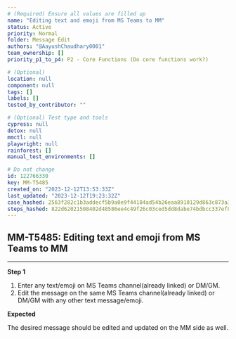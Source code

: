 ```yaml
---
# (Required) Ensure all values are filled up
name: "Editing text and emoji from MS Teams to MM"
status: Active
priority: Normal
folder: Message Edit
authors: "@AayushChaudhary0001"
team_ownership: []
priority_p1_to_p4: P2 - Core Functions (Do core functions work?)

# (Optional)
location: null
component: null
tags: []
labels: []
tested_by_contributor: ""

# (Optional) Test type and tools
cypress: null
detox: null
mmctl: null
playwright: null
rainforest: []
manual_test_environments: []

# Do not change
id: 122766330
key: MM-T5485
created_on: "2023-12-12T13:53:33Z"
last_updated: "2023-12-12T19:23:32Z"
case_hashed: 2563f282c1b3addecf5b9a0e9f44184ad54b26eaa8910129d863c873a34aacdd3a3358a55d87b4e961a4f09ce1ef2d8f
steps_hashed: 822d62021508402d48586ee4c49f26c03ced5dd8dabe74bdbcc337ef82d917164680235eca27fec081ac28379c4638e8
---
```


<!-- (Auto-generated) Based on frontmatter's "key" and "name" -->

## MM-T5485: Editing text and emoji from MS Teams to MM

---

**Step 1**

1. Enter any text/emoji on MS Teams channel(already linked) or DM/GM.
2. Edit the message on the same MS Teams channel(already linked) or DM/GM with any other text message/emoji.

**Expected**

The desired message should be edited and updated on the MM side as well.
